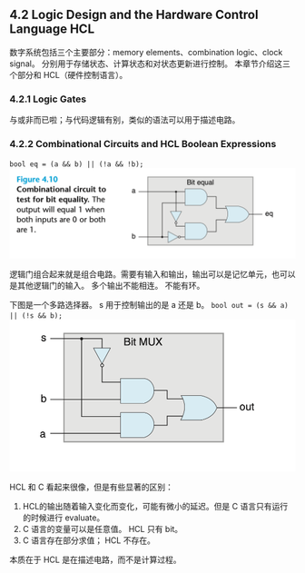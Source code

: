 ## 4.2 Logic Design and the Hardware Control Language HCL

数字系统包括三个主要部分：memory elements、combination logic、clock signal。
分别用于存储状态、计算状态和对状态更新进行控制。
本章节介绍这三个部分和 HCL（硬件控制语言）。

### 4.2.1 Logic Gates
与或非而已啦；与代码逻辑有别，类似的语法可以用于描述电路。

### 4.2.2 Combinational Circuits and HCL Boolean Expressions
`bool eq = (a && b) || (!a && !b);`
![](2022-10-21-10-51-15.png)

逻辑门组合起来就是组合电路。需要有输入和输出，输出可以是记忆单元，也可以是其他逻辑门的输入。
多个输出不能相连。
不能有环。

下图是一个多路选择器。 s 用于控制输出的是 a 还是 b。
`bool out = (s && a) || (!s && b);`
![](2022-10-21-10-55-07.png)

HCL 和 C 看起来很像，但是有些显著的区别：
1. HCL的输出随着输入变化而变化，可能有微小的延迟。但是 C 语言只有运行的时候进行 evaluate。
2. C 语言的变量可以是任意值。 HCL 只有 bit。
3. C 语言存在部分求值； HCL 不存在。

本质在于 HCL 是在描述电路，而不是计算过程。